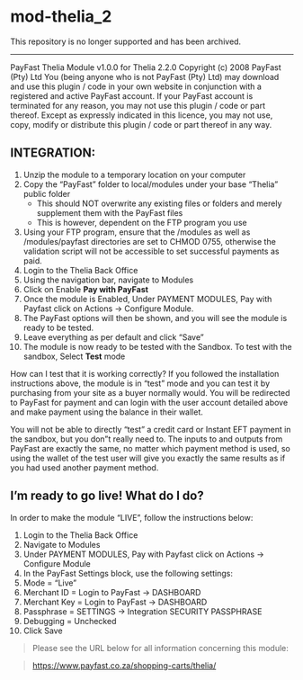 # mod-thelia_2

This repository is no longer supported and has been archived.


---------------

PayFast Thelia Module v1.0.0 for Thelia 2.2.0
Copyright (c) 2008 PayFast (Pty) Ltd
You (being anyone who is not PayFast (Pty) Ltd) may download and use this plugin / code in your own website in conjunction with a registered and active PayFast account. If your PayFast account is terminated for any reason, you may not use this plugin / code or part thereof.
Except as expressly indicated in this licence, you may not use, copy, modify or distribute this plugin / code or part thereof in any way.

## INTEGRATION:
1. Unzip the module to a temporary location on your computer
2. Copy the “PayFast” folder to local/modules under your base “Thelia” public folder
    - This should NOT overwrite any existing files or folders and merely supplement them with the PayFast files
    - This is however, dependent on the FTP program you use
3. Using your FTP program, ensure that the /modules as well as /modules/payfast directories are set to CHMOD 0755, otherwise the validation script will not be accessible to set successful payments as paid.
4. Login to the Thelia Back Office
5. Using the navigation bar, navigate to Modules
6. Click on Enable **Pay with PayFast**
7. Once the module is Enabled, Under PAYMENT MODULES, Pay with Payfast click on Actions -> Configure Module.
9. The PayFast options will then be shown, and you will see the module is ready to be tested.
10. Leave everything as per default and click “Save”
11. The module is now ready to be tested with the Sandbox. To test with the sandbox, Select **Test** mode

How can I test that it is working correctly?
If you followed the installation instructions above, the module is in “test” mode and you can test it by purchasing from your site as a buyer normally would. You will be redirected to PayFast for payment and can login with the user account detailed above and make payment using the balance in their wallet.

You will not be able to directly “test” a credit card or Instant EFT payment in the sandbox, but you don”t really need to. The inputs to and outputs from PayFast are exactly the same, no matter which payment method is used, so using the wallet of the test user will give you exactly the same results as if you had used another payment method.

## I’m ready to go live! What do I do?

In order to make the module “LIVE”, follow the instructions below:

1. Login to the Thelia Back Office
2. Navigate to Modules
3. Under PAYMENT MODULES, Pay with Payfast click on Actions -> Configure Module
4. In the PayFast Settings block, use the following settings:
5. Mode = “Live”
6. Merchant ID = Login to PayFast -> DASHBOARD
7. Merchant Key = Login to PayFast -> DASHBOARD
8. Passphrase = SETTINGS -> Integration SECURITY PASSPHRASE
9. Debugging = Unchecked
10. Click Save


                                                                            
>Please see the URL below for all information concerning this module: 

>https://www.payfast.co.za/shopping-carts/thelia/        
                                                                          

